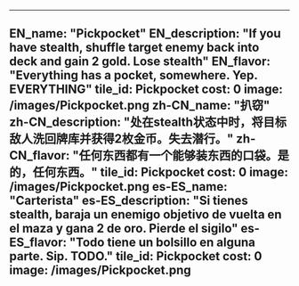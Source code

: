 ---

EN_name: "Pickpocket"
EN_description: "If you have stealth, shuffle target enemy back into deck and gain 2 gold. Lose stealth"
EN_flavor: "Everything has a pocket, somewhere. Yep. EVERYTHING"
tile_id: Pickpocket
cost: 0
image: /images/Pickpocket.png
zh-CN_name: "扒窃"
zh-CN_description: "处在stealth状态中时，将目标敌人洗回牌库并获得2枚金币。失去潜行。"
zh-CN_flavor: "任何东西都有一个能够装东西的口袋。是的，任何东西。"
tile_id: Pickpocket
cost: 0
image: /images/Pickpocket.png
es-ES_name: "Carterista"
es-ES_description: "Si tienes stealth, baraja un enemigo objetivo de vuelta en el maza y gana 2 de oro. Pierde el sigilo"
es-ES_flavor: "Todo tiene un bolsillo en alguna parte. Sip. TODO."
tile_id: Pickpocket
cost: 0
image: /images/Pickpocket.png
---